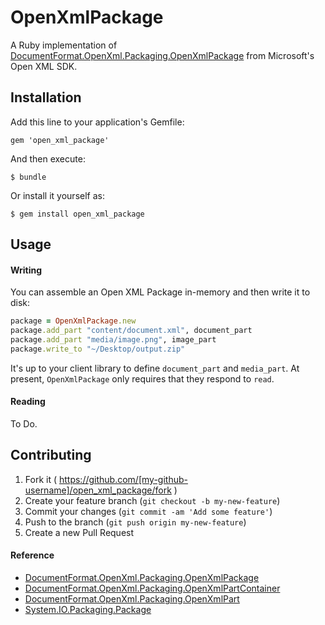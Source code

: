 # OpenXmlPackage

A Ruby implementation of [DocumentFormat.OpenXml.Packaging.OpenXmlPackage](http://msdn.microsoft.com/en-us/library/documentformat.openxml.packaging.openxmlpackage_members(v=office.14).aspx) from Microsoft's Open XML SDK.




## Installation

Add this line to your application's Gemfile:

    gem 'open_xml_package'

And then execute:

    $ bundle

Or install it yourself as:

    $ gem install open_xml_package




## Usage

#### Writing

You can assemble an Open XML Package in-memory and then write it to disk:

```ruby
package = OpenXmlPackage.new
package.add_part "content/document.xml", document_part
package.add_part "media/image.png", image_part
package.write_to "~/Desktop/output.zip"
```

It's up to your client library to define `document_part` and `media_part`. At present, `OpenXmlPackage` only requires that they respond to `read`.


#### Reading

To Do.




## Contributing

1. Fork it ( https://github.com/[my-github-username]/open_xml_package/fork )
2. Create your feature branch (`git checkout -b my-new-feature`)
3. Commit your changes (`git commit -am 'Add some feature'`)
4. Push to the branch (`git push origin my-new-feature`)
5. Create a new Pull Request

#### Reference

 - [DocumentFormat.OpenXml.Packaging.OpenXmlPackage](http://msdn.microsoft.com/en-us/library/documentformat.openxml.packaging.openxmlpackage_members(v=office.14).aspx)
 - [DocumentFormat.OpenXml.Packaging.OpenXmlPartContainer](http://msdn.microsoft.com/en-us/library/documentformat.openxml.packaging.openxmlpartcontainer_members(v=office.14).aspx)
 - [DocumentFormat.OpenXml.Packaging.OpenXmlPart](http://msdn.microsoft.com/en-us/library/documentformat.openxml.packaging.openxmlpart_members(v=office.14).aspx)
 - [System.IO.Packaging.Package](http://msdn.microsoft.com/en-us/library/system.io.packaging.package.aspx)
